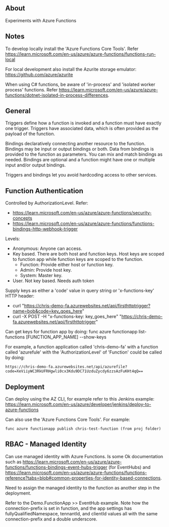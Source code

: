 ## About

Experiments with Azure Functions

## Notes


To develop locally install the 'Azure Functions Core Tools'. Refer https://learn.microsoft.com/en-us/azure/azure-functions/functions-run-local

For local development also install the Azurite storage emulator: https://github.com/azure/azurite

When using C# functions, be aware of 'in-process' and 'isolated worker process' functions. Refer https://learn.microsoft.com/en-us/azure/azure-functions/dotnet-isolated-in-process-differences.


## General

Triggers define how a function is invoked and a function must have exactly one trigger. Triggers have associated data, which is often provided as the payload of the function.

Bindings declaratively connecting another resource to the function. Bindings may be input or output bindings or both. Data from bindings is provided to the function as parameters. You can mix and match
bindings as needed. Bindings are optional and a function might have one or multiple input and/or output bindings.

Triggers and bindings let you avoid hardcoding access to other services.


## Function Authentication

Controlled by AuthorizationLevel. Refer:

- https://learn.microsoft.com/en-us/azure/azure-functions/security-concepts
- https://learn.microsoft.com/en-us/azure/azure-functions/functions-bindings-http-webhook-trigger


Levels:

- Anonymous: Anyone can access.
- Key based. There are both host and function keys. Host keys are scoped to function app while function keys are scoped to the function. 
    - Function: Provide either host or function key.
    - Admin: Provide host key.
    - System: Master key.
- User. Not key based. Needs auth token

Supply keys as either a 'code' value in query string or 'x-functions-key' HTTP header:

- curl "https://chris-demo-fa.azurewebsites.net/api/firsthttptrigger?name=bob&code=key_goes_here"
- curl -X POST -H "x-functions-key: key_goes_here" "https://chris-demo-fa.azurewebsites.net/api/firsthttptrigger"


Can get keys for function app by doing: func azure functionapp list-functions [FUNCTION_APP_NAME] --show-keys

For example, a function application called 'chris-demo-fa' with a function called 'azurefule' with the 'AuthorizationLevel' of 'Function' could be called by doing:

    https://chris-demo-fa.azurewebsites.net/api/azurefile?code=XeViiyWC3RkUFRHgwli0cx3Kdu9DC71UzduZycdy6zzsAzFuKHt4qQ==




## Deployment

Can deploy using the AZ CLI, for example refer to this Jenkins example: https://learn.microsoft.com/en-us/azure/developer/jenkins/deploy-to-azure-functions

Can also use the 'Azure Functions Core Tools'. For example:

    func azure functionapp publish chris-test-function (from proj folder)


## RBAC - Managed Identity

Can use managed identity with Azure Functions. Is some Ok documentation such as https://learn.microsoft.com/en-us/azure/azure-functions/functions-bindings-event-hubs-trigger
(for EventHubs) and https://learn.microsoft.com/en-us/azure/azure-functions/functions-reference?tabs=blob#common-properties-for-identity-based-connections.

Need to assign the managed identity to the function as another step in the deployment.

Refer to the Demo.FunctionApp >> EventHub example. Note how the connection-prefix is set in function, and the app settings has fullyQualifiedNamespace, tennantId, and clientId
 values all with the same connection-prefix and a double underscore.

